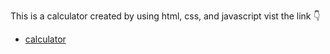 This is a calculator created by using html, css, and javascript
vist the link 👇
- [calculator](https://ujjwaltri-calculator.netlify.app/)
